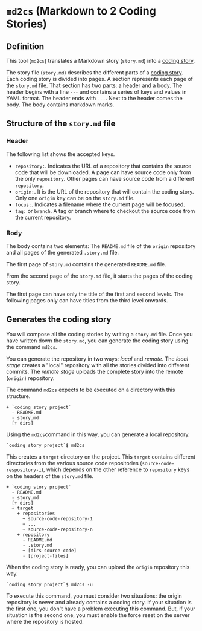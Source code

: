 # `md2cs` (Markdown to 2 Coding Stories)

## Definition

This tool (`md2cs`) translates a Markdown story (`story.md`) into a [coding story](https://codingstories.io/).

The story file (`story.md`) describes the different parts of a [coding story](https://codingstories.io/become-author/guide).
Each coding story is divided into pages. A section represents each page of
the `story.md` file. That section has two parts: a header and a body. The
header begins with a line `---` and contains a series of keys and values in
YAML format. The header ends with `---`. Next to the header comes the body.
The body contains markdown marks.

## Structure of the `story.md` file

### Header 

The following list shows the accepted keys.

+ `repository:`. Indicates the URL of a repository that contains the source code
  that will be downloaded. A page can have source code only from the only
  `repository`. Other pages can have source code from a different `repository`.
+ `origin:`. It is the URL of the repository that will contain the coding story.
  Only one `origin` key can be on the `story.md` file.
+ `focus:`. Indicates a filename where the current page will be focused.
+ `tag:` or `branch`. A tag or branch where to checkout the source code
  from the current repository.

### Body

The body contains two elements: The `README.md` file of the `origin` 
repository and all pages of the generated `.story.md` file.

The first page of `story.md` contains the generated `README.md` file. 

From the second page of the  `story.md` file, it starts the pages of the coding story.

The first page can have only the title of the first and second levels. The following
pages only can have titles from the third level onwards.  

## Generates the coding story

You will compose all the coding stories by writing a `story.md` file. Once you have written down the `story.md`, you can generate the coding story using the command `md2cs`.

You can generate the repository in two ways:  *local* and *remote*. The *local stage* creates a "local" repository with all the stories divided into different commits. The *remote stage* uploads the complete story into the remote (`origin`) repository.

The command `md2cs` expects to be executed on a directory with this structure.

```shell
+ `coding story project`
  - README.md
  - story.md
  [+ dirs]
```

Using the `md2cs`command in this way, you can generate a local repository.

```shell
`coding story project`$ md2cs
```

This creates a `target` directory on the project. This `target` contains different directories from the various source code repositories (`source-code-respository-i`), which depends on the other reference to `repository` keys on the headers of the `story.md` file. 

```shell
+ `coding story project`
  - README.md
  - story.md
  [+ dirs]
  + target
    + repositories
      + source-code-repository-1
      + ...
      + source-code-repository-n
    + repository
      - README.md
      - .story.md
      + [dirs-source-code]
      - [project-files]
```

When the coding story is ready, you can upload the `origin` repository this way. 

```shell
`coding story project`$ md2cs -u
```

To execute this command, you must consider two situations: the origin repository is newer and already contains a coding story. If your situation is the first one, you don't have a problem executing this command. But, if your situation is the second one, you must enable the force reset on the server where the repository is hosted.